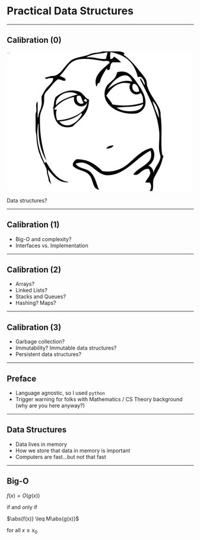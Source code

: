 # Practical Data Structures

---

## Calibration (0)

![Blank Derp](blank.jpg)

Data structures?

---

## Calibration (1)


- Big-O and complexity?
- Interfaces vs. Implementation

---

## Calibration (2)

- Arrays?
- Linked Lists?
- Stacks and Queues?
- Hashing? Maps?

---

## Calibration (3)

- Garbage collection?
- Immutability? Immutable data structures?
- Persistent data structures?

---

## Preface

- Language agnostic, so I used `python`
- Trigger warning for folks with Mathematics / CS Theory background (why are you here anyway?)

---

## Data Structures

- Data lives in memory
- How we store that data in memory is important
- Computers are fast...but not that fast

---

## Big-O

$f(x) = O(g(x))$

if and only if

$\abs{f(x)} \leq M\abs{g(x)}$

for all $x \geq x_0$
